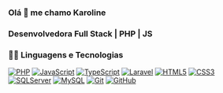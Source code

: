 ### Olá 👋 me chamo Karoline 

### Desenvolvedora Full Stack | PHP | JS

### 👨‍💻 Linguagens e Tecnologias
[![PHP](https://img.shields.io/badge/-PHP-black?style=flat&logo=php&link=https://github.com/karoldiasb)](https://github.com/karoldiasb) 
[![JavaScript](https://img.shields.io/badge/-JavaScript-black?style=flat&logo=javascript&link=https://github.com/karoldiasb)](https://github.com/karoldiasb)
[![TypeScript](https://img.shields.io/badge/-TypeScript-white?style=flat&logo=typescript&link=https://github.com/karoldiasb)](https://github.com/karoldiasb) 
[![Laravel](https://img.shields.io/badge/-Laravel-white?style=flat&logo=laravel&link=https://github.com/karoldiasb)](https://github.com/karoldiasb) 
[![HTML5](https://img.shields.io/badge/-HTML5-E34F26?style=flat&logo=html5&logoColor=white&link=https://github.com/karoldiasb)](https://github.com/karoldiasb) 
[![CSS3](https://img.shields.io/badge/-CSS3-1572B6?style=flat&logo=css3&link=https://github.com/karoldiasb)](https://github.com/karoldiasb) 
[![SQLServer](https://img.shields.io/badge/-SQLServer-1572B6?style=flat&logo=sqlserver&link=https://github.com/karoldiasb)](https://github.com/karoldiasb) 
[![MySQL](https://img.shields.io/badge/-mySQL-white?style=flat&logo=mysql&link=https://github.com/karoldiasb)](https://github.com/karoldiasb) 
[![Git](https://img.shields.io/badge/-Git-black?style=flat&logo=git&link=https://github.com/karoldiasb)](https://github.com/karoldiasb)
[![GitHub](https://img.shields.io/badge/-GitHub-181717?style=flat&logo=github&link=https://github.com/karoldiasb)](https://github.com/karoldiasb)

<!--
**karoldiasb/karoldiasb** is a ✨ _special_ ✨ repository because its `README.md` (this file) appears on your GitHub profile.

Here are some ideas to get you started:

- 🔭 I’m currently working on ...
- 🌱 I’m currently learning ...
- 👯 I’m looking to collaborate on ...
- 🤔 I’m looking for help with ...
- 💬 Ask me about ...
- 📫 How to reach me: ...
- 😄 Pronouns: ...
- ⚡ Fun fact: ...
-->
